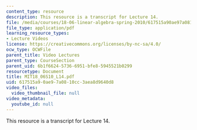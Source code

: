 ```yaml
---
content_type: resource
description: This resource is a transcript for Lecture 14.
file: /media/courses/18-06-linear-algebra-spring-2010/617515a90ae97a0810cc3aea8d9640d8_MIT18_06S10_L14.pdf
file_type: application/pdf
learning_resource_types:
- Lecture Videos
license: https://creativecommons.org/licenses/by-nc-sa/4.0/
ocw_type: OCWFile
parent_title: Video Lectures
parent_type: CourseSection
parent_uid: 6b1f6624-5736-6951-bfe8-5945521b0299
resourcetype: Document
title: MIT18_06S10_L14.pdf
uid: 617515a9-0ae9-7a08-10cc-3aea8d9640d8
video_files:
  video_thumbnail_file: null
video_metadata:
  youtube_id: null
---
```

This resource is a transcript for Lecture 14.
